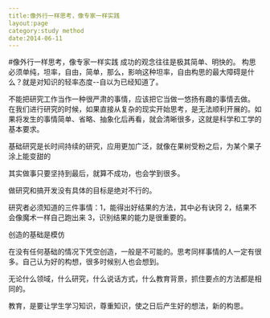 ```yaml
---
title:像外行一样思考，像专家一样实践
layout:page
category:study method
date:2014-06-11
---
```

#像外行一样思考，像专家一样实践
成功的观念往往是极其简单、明快的。
构思必须单纯，坦率，自由，简单，那么，影响这种坦率，自由构思的最大障碍是什么？就是对知识的轻率态度--自以为已经知道了。

不能把研究工作当作一种很严肃的事情，应该把它当做一悠扬有趣的事情去做。
在我们进行研究的时候，如果直接从复杂的现实开始思考，是无法顺利开展的。如果将发生的事情简单、省略、抽象化后再看，就会清晰很多，这就是科学和工学的基本要求。

基础研究是长时间持续的研究，应用更加广泛，就像在果树受粉之后，为某个果子涂上能变甜的

其实做事只要坚持到最后，就算不成功，也会学到很多。

做研究和搞开发没有具体的目标是绝对不行的。

研究者必须知道的三件事情：1，能得出好结果的方法，其中必有诀窍 2，结果不会像魔术一样自己跑出来 3，识别结果的能力是很重要的。

创造的基础是模仿

在没有任何基础的情况下凭空创造，一般是不可能的。思考同样事情的人一定有很多。自己认为好的构想，很多时候别人也会想到。

无论什么领域，什么研究，什么说话方式，什么教育背景，抓住要点的方法都是相同的。

教育，是要让学生学习知识，尊重知识，使之日后产生好的想法，新的构思。

